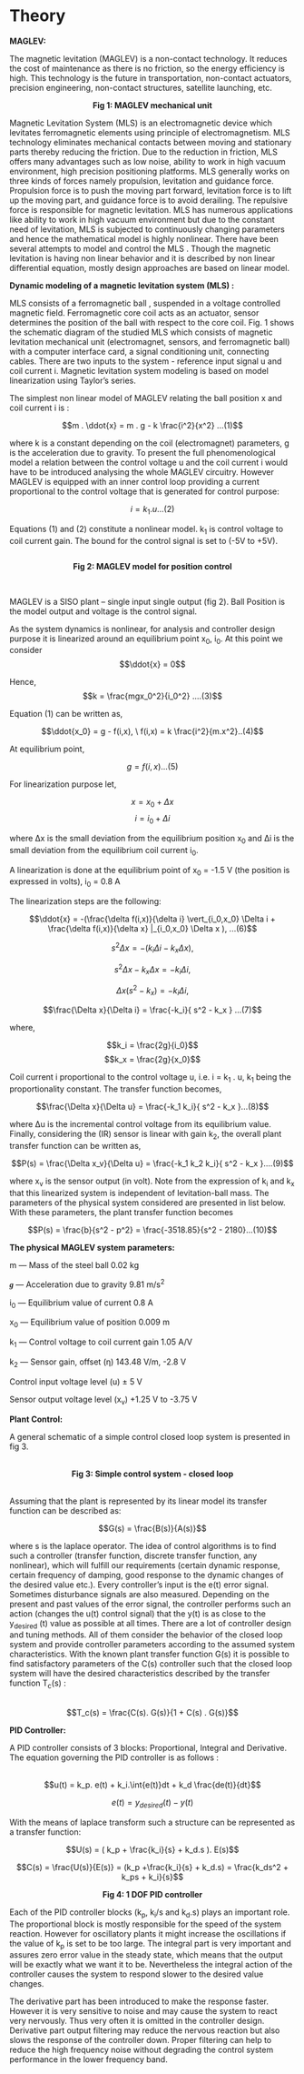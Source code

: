 # Theory

 **MAGLEV:**
								 
The magnetic levitation (MAGLEV) is a non-contact technology. It reduces the cost of maintenance as there is no friction, so the energy efficiency is high. This technology is the future in
transportation, non-contact actuators, precision engineering, non-contact structures, satellite launching, etc.
							
<div align="center">
<img alt="" src="./images/img_content1.png" class="img-fluid"></br>
<b>Fig 1: MAGLEV mechanical unit</b>
</div>
							
Magnetic Levitation System (MLS) is an electromagnetic device which levitates ferromagnetic elements using principle of electromagnetism. MLS technology eliminates mechanical contacts between moving and stationary
parts thereby reducing the friction. Due to the reduction in friction, MLS offers many advantages such as low noise, ability to work in high vacuum environment, high precision positioning platforms. MLS generally works on
three kinds of forces namely propulsion, levitation and guidance force. Propulsion force is to push the moving part forward, levitation force is to lift up the moving part, and guidance force is to avoid derailing. 
The repulsive force is responsible for magnetic levitation. MLS has numerous applications like ability to work in high vacuum environment but due to the
constant need of levitation, MLS is subjected to continuously changing parameters and hence the mathematical model is highly nonlinear. There have been several attempts to model and control the MLS . Though the magnetic levitation is having non linear behavior and it is described by non linear differential equation, mostly design approaches are based on linear model.
															
								
**Dynamic modeling of a magnetic levitation system (MLS) :**
								
MLS consists of a ferromagnetic ball , suspended in a voltage controlled magnetic field. Ferromagnetic core coil acts as an actuator, sensor determines the position of the ball with respect to the core coil.
Fig. 1 shows the schematic diagram of the studied MLS which consists of magnetic levitation mechanical unit (electromagnet, sensors, and ferromagnetic ball) with a computer
interface card, a signal conditioning unit, connecting cables. There are two inputs to the system - reference input signal u and coil current i.
Magnetic levitation system modeling is based on model linearization using Taylor’s series.

The simplest non linear model of MAGLEV relating the ball position <span class="fontCss3">x</span> and coil current <span class="fontCss3">i</span> is :

$$m . \ddot{x} = m . g - k \frac{i^2}{x^2} ...(1)$$
								
where <span class="fontCss3">k</span> is a constant depending on the coil (electromagnet) parameters, g is the acceleration due to gravity.
To present the full phenomenological model a relation between the control voltage <span class="fontCss3">u</span> and 
the coil current <span class="fontCss3">i</span> would have to be introduced analysing the whole MAGLEV circuitry. However MAGLEV is equipped with an inner control loop providing
a current proportional to the control voltage that is generated for control purpose:

$$i = k_1 . u ...(2)$$

Equations (1) and (2) constitute a nonlinear model.
<span class="fontCss3">k<sub>1</sub></span> is control voltage to coil current gain.
The bound for the control signal is set to (-5V to +5V).<br/>

<div align="center">
<img alt="" src="./images/img_content2_2.png" class="img-fluid">
	
<b>Fig 2: MAGLEV model for position control</b>
</div>
<br/>

MAGLEV is a SISO plant – single input single output (fig 2).
Ball Position is the model output and voltage is the control signal.

As the system dynamics is nonlinear, for analysis and controller design purpose it is linearized around an equilibrium point 
<span class="fontCss3">x<sub>0</sub></span>, <span class="fontCss3">i<sub>0</sub></span>. At this point we consider 
$$\ddot{x} = 0$$
								
Hence,
$$k = \frac{mgx_0^2}{i_0^2} ....(3)$$

Equation (1) can be written as,

$$\ddot{x_0} = g - f(i,x), \ f(i,x) = k \frac{i^2}{m.x^2}..(4)$$

At equilibrium point,

$$g = f(i,x)...(5)$$


For linearization purpose let,

$$x = x_0 + \Delta x$$
$$i = i_0 + \Delta i$$
								
where &Delta;<span class="fontCss3">x</span> is the small deviation from the equilibrium position 
<span class="fontCss3">x<sub>0</sub></span> and &Delta;<span class="fontCss3">i</span> is the small deviation from the equilibrium coil current
<span class="fontCss3">i<sub>0</sub></span>.


A linearization is done at the equilibrium point of 
<span class="fontCss3">x<sub>0</sub></span> = -1.5 V (the position is expressed in volts), 
<span class="fontCss3">i<sub>0</sub></span> = 0.8 A

The linearization steps are the following:

$$\ddot{x} = -(\frac{\delta f(i,x)}{\delta i} \vert_{i_0,x_0} \Delta i + \frac{\delta f(i,x)}{\delta x} |_{i_0,x_0} \Delta x ), ...(6)$$

$$s^2\Delta x = -( k_i \Delta i -k_x \Delta x ),$$

$$s^2\Delta x - k_x \Delta x = - k_i \Delta i,$$

$$\Delta x( s^2 - k_x ) = - k_i \Delta i,$$

$$\frac{\Delta x}{\Delta i} = \frac{-k_i}{ s^2 - k_x } ...(7)$$

where,

$$k_i = \frac{2g}{i_0}$$
$$k_x = \frac{2g}{x_0}$$
								
Coil current <span class="fontCss3">i</span> proportional to the control voltage 
<span class="fontCss3">u</span>, i.e. <span class="fontCss3">i = k</span><sub>1</sub> . <span class="fontCss3">u</span>, 
<span class="fontCss3">k</span><sub>1</sub> being the proportionality constant.
The transfer function becomes,

$$\frac{\Delta x}{\Delta u} = \frac{-k_1 k_i}{ s^2 - k_x }...(8)$$

where &Delta;<span class="fontCss3">u</span> is the incremental control voltage from its equilibrium value. Finally, considering the (IR) sensor is
linear with gain <span class="fontCss3">k</span><sub>2</sub>, the overall plant transfer function can be written as,

$$P(s) = \frac{\Delta x_v}{\Delta u} = \frac{-k_1 k_2 k_i}{ s^2 - k_x }....(9)$$

where <span class="fontCss3">x<sub>v</sub></span> is the sensor output (in volt). Note from the expression of
<span class="fontCss3">k<sub>i</sub></span> and
<span class="fontCss3">k<sub>x</sub></span> that this linearized system is independent of levitation-ball mass.
The parameters of the physical system considered are presented in list below. With these parameters, the plant transfer function becomes

$$P(s) = \frac{b}{s^2 - p^2} = \frac{-3518.85}{s^2 - 2180}...(10)$$

<b>The physical MAGLEV system parameters:</b>

<span class="fontCss3">m</span> — Mass of the steel ball 0.02 kg

<i style="font-family:'Times New Roman'"><b>g</b></i> — Acceleration due to gravity 9.81 m/s<sup>2</sup>

<span class="fontCss3">i<sub>0</sub></span> — Equilibrium value of current 0.8 A

<span class="fontCss3">x<sub>0</sub></span> — Equilibrium value of position 0.009 m

<span class="fontCss3">k</span><sub>1</sub> — Control voltage to coil current gain 1.05 A/V

<span class="fontCss3">k</span><sub>2</sub> — Sensor gain, offset (&eta;) 143.48 V/m, -2.8 V

Control input voltage level (<span class="fontCss3">u</span>) &plusmn; 5 V

Sensor output voltage level (<span class="fontCss3">x<sub>v</sub></span>) +1.25 V to -3.75 V


**Plant Control:**
								
A general schematic of a simple control closed loop system is presented in fig 3.<br/><br/>
<div align ="center">
<img alt="" src="./images/img_content6.png" class="img-fluid"></br>
<b>Fig 3: Simple control system - closed loop</b>
</div>
<br/>
								
								
Assuming that the plant is represented by its linear model its transfer function can be described as:<br/>
 
$$G(s) = \frac{B(s)}{A(s)}$$
								 
where <span class="fontCss3">s</span> is the laplace operator. The idea of control algorithms is to find such a controller (transfer function, discrete transfer function, any nonlinear), 
which will fulfill our requirements (certain dynamic response, certain frequency of damping, good response to the dynamic changes of the desired value etc.).
Every controller’s input is the <span class="fontCss3">e(t)</span> error signal. Sometimes disturbance signals are also measured. Depending on the present and past values of the error signal, 
the controller performs such an action (changes the <span class="fontCss3">u(t)</span> control signal) that the <span class="fontCss3">y(t)</span> is as close to the
<span class="fontCss3">y<sub>desired</sub> (t)</span> value as possible at all times.
There are a lot of controller design and tuning methods. All of them consider the behavior of the closed loop system and provide controller parameters according to 
the assumed system characteristics. With the known plant transfer function <span class="fontCss3">G</span><span class="fontCss2">(s)</span> it is possible to find satisfactory parameters of the <span class="fontCss3">C</span><span class="fontCss2">(s)</span> controller such that 
the closed loop system will have the desired characteristics described by the transfer function <span class="fontCss3">T<sub>c</sub></span><span class="fontCss2">(s)</span> :<br/><br/>

$$T_c(s) = \frac{C(s). G(s)}{1 + C(s) . G(s)}$$
 
 
**PID Controller:**
								
A PID controller consists of 3 blocks: Proportional, Integral and Derivative. The equation governing the PID controller is as follows :<br/><br/>
								
$$u(t) = k_p. e(t) + k_i.\int{e(t)}dt + k_d \frac{de(t)}{dt}$$

$$e(t) = y_{desired}(t) - y(t)$$

With the means of laplace transform such a structure can be represented as a transfer function:<br/>

$$U(s) = ( k_p + \frac{k_i}{s} + k_d.s ). E(s)$$

$$C(s) = \frac{U(s)}{E(s)} = (k_p +\frac{k_i}{s} + k_d.s) = \frac{k_ds^2 + k_ps + k_i}{s}$$		
								
<div align="center">
<img alt="" src="./images/PID.png" class="img-fluid"></br>
<b>Fig 4: 1 DOF PID controller</b>
</div>

Each of the PID controller blocks (<span class="fontCss3">k<sub>p</sub></span>, <span class="fontCss3">k<sub>i</sub>/s</span>  and 
<span class="fontCss3">k<sub>d</sub>.s</span>) plays an important role. The proportional block is mostly responsible for the speed of the system reaction. However for oscillatory plants it might increase
the oscillations if the value of <span class="fontCss3">k<sub>p</sub></span> is set to be too large. The integral part is very important and assures zero error value in the steady state,
which means that the output will be exactly what we want it to be. Nevertheless the integral action of the controller causes the system to respond slower to
the desired value changes.<br/>

The derivative part has been introduced to make the response faster. However it is very sensitive to noise and may cause the system to react very nervously.
Thus very often it is omitted in the controller design. Derivative part output filtering may reduce the nervous reaction but also slows the response of 
the controller down. Proper filtering can help to reduce the high frequency noise without degrading the control system performance in the lower frequency band.


						
<script id="MathJax-script" async src="https://cdn.jsdelivr.net/npm/mathjax@3/es5/tex-mml-chtml.js"></script>								
